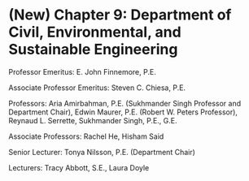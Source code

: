# (New) Chapter 9: Department of Civil, Environmental, and Sustainable Engineering

Professor Emeritus: E. John Finnemore, P.E.

Associate Professor Emeritus: Steven C. Chiesa, P.E.

Professors: Aria Amirbahman, P.E. (Sukhmander Singh Professor and Department Chair), Edwin Maurer, P.E. (Robert W. Peters Professor), Reynaud L. Serrette, Sukhmander Singh, P.E., G.E.

Associate Professors: Rachel He, Hisham Said

Senior Lecturer: Tonya Nilsson, P.E. (Department Chair)

Lecturers: Tracy Abbott, S.E., Laura Doyle
